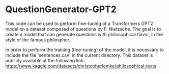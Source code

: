 # QuestionGenerator-GPT2
This code can be used to perform fine-tuning of a Transformers GPT2 model on a dataset composed of questions by F. Nietzsche. 
The goal is to create a model that can generate questions with philosophical flavor, in the style of the famous philospher.

In order to perform the training (fine-tuning) of the model, it is necessary to include the file 'sentences.csv' in the current directory.
This dataset is publicly available at the following link:
https://www.kaggle.com/datasets/christopherlemke/philosophical-texts

